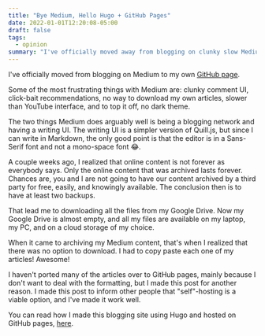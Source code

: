 ```yaml
---
title: "Bye Medium, Hello Hugo + GitHub Pages"
date: 2022-01-01T12:20:08-05:00
draft: false
tags:
  - opinion
summary: "I've officially moved away from blogging on clunky slow Medium to my own site using Hugo and hosted on GitHub pages. So can you."
---
```


I've officially moved from blogging on Medium to my own [GitHub page](https://blog.elijahlopez.ca).

Some of the most frustrating things with Medium are: clunky comment UI, click-bait recommendations, no way to download my own articles, slower than YouTube interface, and to top it off, no dark theme.

The two things Medium does arguably well is being a blogging network and having a writing UI. The writing UI is a simpler version of Quill.js, but since I can write in Markdown,  the only good point is that the editor is in a Sans-Serif font and not a mono-space font 😂.

A couple weeks ago, I realized that online content is not forever as everybody says. Only the online content that was archived lasts forever. Chances are, you and I are not going to have our content archived by a third party for free, easily, and knowingly available. The conclusion then is to have at least two backups.

That lead me to downloading all the files from my Google Drive. Now my Google Drive is almost empty, and all my files are available on my laptop, my PC, and on a cloud storage of my choice.

When it came to archiving my Medium content, that's when I realized that there was no option to download. I had to copy paste each one of my articles! Awesome!

I haven't ported many of the articles over to GitHub pages, mainly because I don't want to deal with the formatting, but I made this post for another reason. I made this post to inform other people that "self"-hosting is a viable option, and I've made it work well.

You can read how I made this blogging site using Hugo and hosted on GitHub pages, [here](/posts/hugo-tutorial/).
